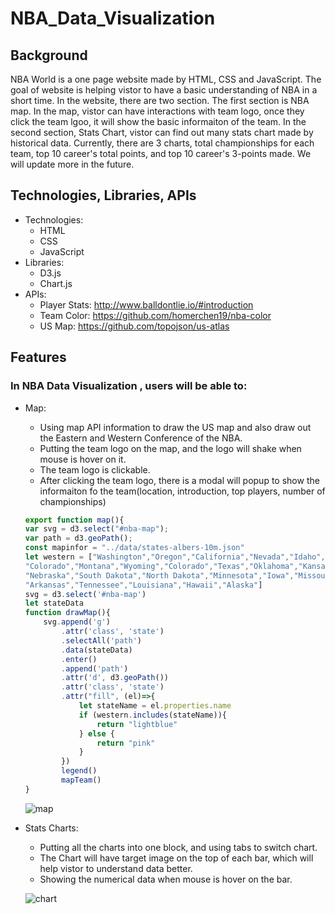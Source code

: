 # NBA_Data_Visualization

## Background ##

  NBA World is a one page website made by HTML, CSS and JavaScript. The goal of website is helping vistor to have a basic understanding of NBA in a short time. In the website, there are two section. The first section is NBA map. In the map, vistor can have interactions with team logo, once they click the team lgoo, it will show the basic informaiton of the team. In the second section, Stats Chart, vistor can find out many stats chart made by historical data. Currently, there are 3 charts, total championships for each team, top 10 career's total points, and top 10 career's 3-points made. We will update more in the future. 
  
## Technologies, Libraries, APIs ##

  - Technologies:
    - HTML
    - CSS
    - JavaScript
  - Libraries:
    - D3.js
    - Chart.js
  - APIs: 
    - Player Stats: http://www.balldontlie.io/#introduction
    - Team Color: https://github.com/homerchen19/nba-color
    - US Map: https://github.com/topojson/us-atlas
  
## Features ##

  ### In NBA Data Visualization , users will be able to: ###
  - Map:
    - Using map API information to draw the US map and also draw out the Eastern and Western Conference of the NBA.
    - Putting the team logo on the map, and the logo will shake when mouse is hover on it.
    - The team logo is clickable.
    - After clicking the team logo, there is a modal will popup to show the informaiton fo the team(location, introduction, top players, number of championships)
    ```javascript
    export function map(){
    var svg = d3.select("#nba-map");
    var path = d3.geoPath();
    const mapinfor = "../data/states-albers-10m.json"
    let western = ["Washington","Oregon","California","Nevada","Idaho","Arizona","Utah","New Mexico",
    "Colorado","Montana","Wyoming","Colorado","Texas","Oklahoma","Kansas",
    "Nebraska","South Dakota","North Dakota","Minnesota","Iowa","Missouri",
    "Arkansas","Tennessee","Louisiana","Hawaii","Alaska"]
    svg = d3.select('#nba-map')
    let stateData
    function drawMap(){
        svg.append('g')
            .attr('class', 'state')
            .selectAll('path')
            .data(stateData)
            .enter()
            .append('path')
            .attr('d', d3.geoPath())
            .attr('class', 'state')
            .attr("fill", (el)=>{
                let stateName = el.properties.name
                if (western.includes(stateName)){
                    return "lightblue"
                } else {
                    return "pink"
                }
            })
            legend()
            mapTeam()
    }
    ```
    ![map](https://github.com/Tians97/NBA_World/blob/d14d82adb5ad86aaea50d583701515485c1908f8/gif/map.gif)
  - Stats Charts:
    - Putting all the charts into one block, and using tabs to switch chart.
    - The Chart will have target image on the top of each bar, which will help vistor to understand data better.
    - Showing the numerical data when mouse is hover on the bar.
    
    ![chart](https://github.com/Tians97/NBA_World/blob/d14d82adb5ad86aaea50d583701515485c1908f8/gif/chart.gif)


